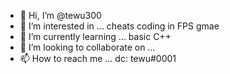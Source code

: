 - 👋 Hi, I’m @tewu300
- 👀 I’m interested in ... cheats coding in FPS gmae
- 🌱 I’m currently learning ... basic C++ 
- 💞️ I’m looking to collaborate on ...
- 📫 How to reach me ... dc: tewu#0001

<!---
tewu300/tewu300 is a ✨ special ✨ repository because its `README.md` (this file) appears on your GitHub profile.
You can click the Preview link to take a look at your changes.
--->

